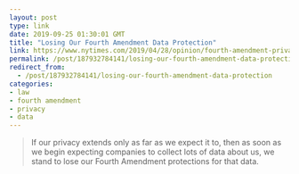 ```yaml
---
layout: post
type: link
date: 2019-09-25 01:30:01 GMT
title: "Losing Our Fourth Amendment Data Protection"
link: https://www.nytimes.com/2019/04/28/opinion/fourth-amendment-privacy.html
permalink: /post/187932784141/losing-our-fourth-amendment-data-protection
redirect_from: 
  - /post/187932784141/losing-our-fourth-amendment-data-protection
categories:
- law
- fourth amendment
- privacy
- data
---
```

<blockquote>If our privacy extends only as far as we expect it to, then as soon as we begin expecting companies to collect lots of data about us, we stand to lose our Fourth Amendment protections for that data.</blockquote>